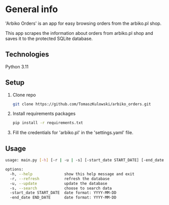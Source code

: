 # General info
'Arbiko Orders' is an app for easy browsing orders from the arbiko.pl shop.

This app scrapes the information about orders from arbiko.pl shop and saves it to the protected SQLite database.

## Technologies 
Python 3.11

## Setup

1. Clone repo

    ```bash
    git clone https://github.com/TomaszKulowski/arbiko_orders.git
    ```

2. Install requirements packages

    ```bash
    pip install -r requirements.txt
    ```

3. Fill the credentials for 'arbiko.pl' in the 'settings.yaml' file.

## Usage

```bash
usage: main.py [-h] [-r | -u | -s] [-start_date START_DATE] [-end_date END_DATE]

options:
  -h, --help              show this help message and exit
  -r, --refresh           refresh the database
  -u, --update            update the database
  -s, --search            choose to search data
  -start_date START_DATE  date format: YYYY-MM-DD
  -end_date END_DATE      date format: YYYY-MM-DD
```
